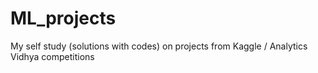 # ML_projects

My self study (solutions with codes) on projects from Kaggle / Analytics Vidhya competitions 

